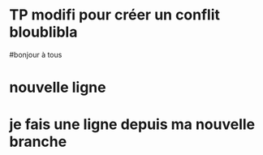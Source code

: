 # TP modifi pour créer un conflit bloublibla
#bonjour à tous
# nouvelle ligne
# je fais une ligne depuis ma nouvelle branche